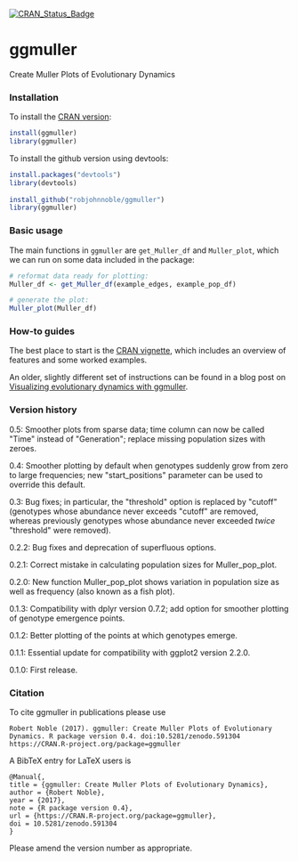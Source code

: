 [![CRAN_Status_Badge](http://www.r-pkg.org/badges/version/ggmuller)](https://cran.r-project.org/package=ggmuller)

ggmuller
========

Create Muller Plots of Evolutionary Dynamics

### Installation

To install the [CRAN version](https://cran.r-project.org/package=ggmuller):
``` r
install(ggmuller)
library(ggmuller)
```

To install the github version using devtools:

``` r
install.packages("devtools")
library(devtools)
  
install_github("robjohnnoble/ggmuller")
library(ggmuller)
```

### Basic usage

The main functions in `ggmuller` are `get_Muller_df` and `Muller_plot`, which we can run on some data included in the package:

``` r
# reformat data ready for plotting:
Muller_df <- get_Muller_df(example_edges, example_pop_df)

# generate the plot:
Muller_plot(Muller_df)
```

### How-to guides

The best place to start is the [CRAN vignette](https://cran.r-project.org/package=ggmuller/vignettes/ggmuller.html), which includes an overview of features and some worked examples.

An older, slightly different set of instructions can be found in a blog post on [Visualizing evolutionary dynamics with ggmuller](https://thesefewlines.wordpress.com/2016/08/20/how-to-ggmuller/).

### Version history

0.5: Smoother plots from sparse data; time column can now be called "Time" instead of "Generation"; replace missing population sizes with zeroes.

0.4: Smoother plotting by default when genotypes suddenly grow from zero to large frequencies; new "start_positions" parameter can be used to override this default.

0.3: Bug fixes; in particular, the "threshold" option is replaced by "cutoff" (genotypes whose abundance never exceeds "cutoff" are removed, whereas previously genotypes whose abundance never exceeded *twice* "threshold" were removed).

0.2.2: Bug fixes and deprecation of superfluous options.

0.2.1: Correct mistake in calculating population sizes for Muller_pop_plot.

0.2.0: New function Muller_pop_plot shows variation in population size as well as frequency (also known as a fish plot).

0.1.3: Compatibility with dplyr version 0.7.2; add option for smoother plotting of genotype emergence points.

0.1.2: Better plotting of the points at which genotypes emerge.

0.1.1: Essential update for compatibility with ggplot2 version 2.2.0.

0.1.0: First release.

### Citation

To cite ggmuller in publications please use

    Robert Noble (2017). ggmuller: Create Muller Plots of Evolutionary Dynamics. R package version 0.4. doi:10.5281/zenodo.591304 https://CRAN.R-project.org/package=ggmuller

A BibTeX entry for LaTeX users is

    @Manual{,
    title = {ggmuller: Create Muller Plots of Evolutionary Dynamics},
    author = {Robert Noble},
    year = {2017},
    note = {R package version 0.4},
    url = {https://CRAN.R-project.org/package=ggmuller},
    doi = 10.5281/zenodo.591304
    }

Please amend the version number as appropriate.
